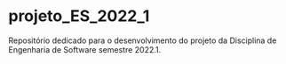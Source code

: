 # projeto_ES_2022_1
Repositório dedicado para o desenvolvimento do projeto da Disciplina de Engenharia de Software semestre 2022.1. 

